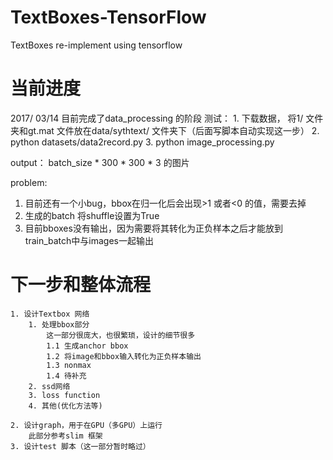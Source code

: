 # TextBoxes-TensorFlow
TextBoxes re-implement using tensorflow

# 当前进度
2017/ 03/14
目前完成了data_processing 的阶段
测试：
	1. 下载数据， 将1/ 文件夹和gt.mat 文件放在data/sythtext/ 文件夹下（后面写脚本自动实现这一步）
	2. python datasets/data2record.py
	3. python image_processing.py

output： batch_size * 300 * 300 * 3 的图片


problem:
1. 目前还有一个小bug，bbox在归一化后会出现>1 或者<0 的值，需要去掉
2. 生成的batch 将shuffle设置为True
3. 目前bboxes没有输出，因为需要将其转化为正负样本之后才能放到train_batch中与images一起输出

# 下一步和整体流程
	1. 设计Textbox 网络
		1. 处理bbox部分
			这一部分很庞大，也很繁琐，设计的细节很多
			1.1 生成anchor bbox
			1.2 将image和bbox输入转化为正负样本输出
			1.3 nonmax 
			1.4 待补充
		2. ssd网络
		3. loss function
		4. 其他(优化方法等) 

	2. 设计graph，用于在GPU（多GPU）上运行
		此部分参考slim 框架
	3. 设计test 脚本（这一部分暂时略过）

